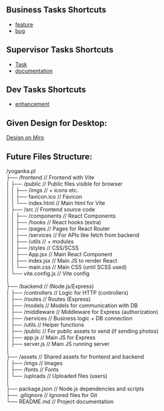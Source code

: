 ## Business Tasks Shortcuts
- [feature](https://github.com/MMadejsza/yoganka.pl/issues/new?template=task_template.yml&labels=feature,yoganka&assignees=MMadejsza)
- [bug](https://github.com/MMadejsza/yoganka.pl/issues/new?template=bug_template.yml&labels=bug,yoganka&assignees=MMadejsza)

## Supervisor Tasks Shortcuts
- [Task](https://github.com/MMadejsza/yoganka.pl/issues/new?template=dev_issue_template.yml&labels=Supervisor&assignees=MMadejsza)
- [documentation](https://github.com/MMadejsza/yoganka.pl/issues/new?template=dev_issue_template.yml&labels=Supervisor,documentation&assignees=MMadejsza)
  
## Dev Tasks Shortcuts
- [enhancement](https://github.com/MMadejsza/yoganka.pl/issues/new?template=task_template.yml&labels=enhancement&assignees=MMadejsza)

## Given Design for Desktop:
[Design on Miro](https://miro.com/welcomeonboard/T3ZpUGNpamhxemJJMklKdUt6OHpOeXl1UGc4YUpRaVQ1d0xSeWtnaGU3d0FxVlpEakFvZmNLMTVGVm0zcXVRQnwzNDU4NzY0NTk5MDcxMjMzODE3fDI=?share_link_id=883729976940)

## Future Files Structure:
/yoganka.pl  
├── /frontend                  // Frontend with Vite  
│   ├── /public                // Public files visible for browser  
│   │   ├── /imgs              // + icons etc.  
│   │   ├── favicon.ico        // Favicon  
│   │   └── index.html         // Main html for Vite  
│   ├── /src                   // Frontend source code  
│   │   ├── /components        // React Components  
│   │   ├── /hooks             // React hooks (extra)  
│   │   ├── /pages             // Pages for React Router  
│   │   ├── /services          // For APIs like fetch from backend  
│   │   ├── /utils             // + modules  
│   │   ├── /styles            // CSS/SCSS  
│   │   ├── App.jsx            // Main React Component  
│   │   ├── index.jsx          // Main JS to render React  
│   │   └── main.css           // Main CSS (until SCSS used)  
│   └── vite.config.js         // Vite config  
│  
├── /backend                   // (Node.js/Express)  
│   ├── /controllers           // Logic for HTTP (controllers)  
│   ├── /routes                // Routes (Express)  
│   ├── /models                // Models for communication with DB  
│   ├── /middleware            // Middleware for Express (authorization)  
│   ├── /services              // Business logic + DB connection  
│   ├── /utils                 // Helper functions  
│   ├── /public                // For public assets to send (if sending photos)  
│   ├── app.js                 // Main JS for Express  
│   ├── server.js              // Main JS running server  
│  
├── /assets                    // Shared assets for frontend and backend  
│   ├── /imgs                  // Images  
│   ├── /fonts                 // Fonts  
│   └── /uploads               // Uploaded files (users)  
│  
├── package.json               // Node.js dependencies and scripts  
├── .gitignore                 // Ignored files for Git  
└── README.md                  // Project documentation  

